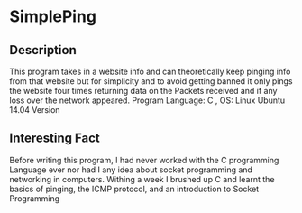 # SimplePing

## Description
This program takes in a website info and can theoretically keep pinging info from that website but for simplicity and to avoid getting banned it only pings the website four times returning data on the Packets received and if any loss over the network appeared.
Program Language: C , OS: Linux Ubuntu 14.04 Version

## Interesting Fact
Before writing this program, I had never worked with the C programming Language ever nor had I any idea about socket programming and networking in computers. Withing a week I brushed up C and learnt the basics of pinging, the ICMP protocol, and an introduction to Socket Programming



 
